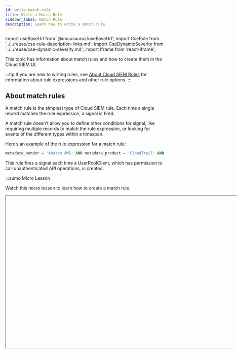 ```yaml
---
id: write-match-rule
title: Write a Match Rule
sidebar_label: Match Rule
description: Learn how to write a match rule.
---
```


import useBaseUrl from '@docusaurus/useBaseUrl';
import CseRule from '../../reuse/cse-rule-description-links.md';
import CseDynamicSeverity from '../../reuse/cse-dynamic-severity.md';
import Iframe from 'react-iframe'; 

This topic has information about match rules and how to create them in the Cloud SIEM UI.

:::tip
If you are new to writing rules, see [About Cloud SIEM Rules](/docs/cse/rules/about-cse-rules) for information about rule expressions and other rule options.
:::

## About match rules

A match rule is the simplest type of Cloud SIEM rule. Each time a single record matches the rule expression, a signal is fired. 

A match rule doesn’t allow you to define other conditions for signal, like requiring multiple records to match the rule expression, or looking for events of the different types within a timespan.

Here’s an example of the rule expression for a match rule:

```sql
metadata_vendor = 'Amazon AWS' AND metadata_product = 'CloudTrail' AND metadata_deviceEventId = 'AwsApiCall-CreateUserPoolClient'
```

This rule fires a signal each time a UserPoolClient, which has permission to call unauthenticated API operations, is created.

:::sumo Micro Lesson

Watch this micro lesson to learn how to create a match rule.

<Iframe url="https://fast.wistia.net/embed/iframe/3phxuh3pta?web_component=true&seo=true&videoFoam=false"
  width="854px"
  height="480px"
  title="Micro Lesson: Create a Cloud SIEM Match Rule Video"
  id="wistiaVideo"
  className="video-container"
  display="initial"
  position="relative"
  allow="autoplay; fullscreen"
  allowfullscreen
/>

:::

## Create a match rule

1. [**New UI**](/docs/get-started/sumo-logic-ui). In the main Sumo Logic, menu select **Cloud SIEM > Rules**. You can also click the **Go To...** menu at the top of the screen and select **Rules**.  <br/>[**Classic UI**](/docs/get-started/sumo-logic-ui-classic). In the top menu select **Content > Rules**. 
1. On the **Create a Rule** page, click **Create** in the **Match** card.
1. In the rules editor:
   1. **Name**. Enter a name for the rule.
   1. **Enabled**. By default, the rule will be enabled. It's good practice to use the slider to disable the rule so that it won’t be applied to incoming records until you’ve tested it. <br/><img src={useBaseUrl('img/cse/match.png')} alt="Match rule" style={{border: '1px solid gray'}} width="600"/>

### Configure "If Triggered" settings

1.  **When a Record matches the expression.** Enter a rule expression that the rule must match before generating a signal. 
1. Click **Test Rule Expression** to test it against existing records in Cloud SIEM. The **If Triggered** section expands, and Cloud SIEM searches for records that match the rule expression. If there are no matching records, you'll see a **There aren't any matches for the expression** message. If no matches were returned, try changing the time range.
1. Select **Add Tuning Expression** if you want to add a [rule tuning expression](/docs/cse/rules/rule-tuning-expressions) to the rule.
    :::note
    If you use **Test Rule Expression** on a rule that has one or more rule tuning expressions, you can test it without the tuning expressions, or with selected tuning expressions.
    :::

### Configure "Then Create a Signal" settings

1. Click **Show Advanced** if you want the rule to [override global signal suppression](/docs/cse/records-signals-entities-insights/about-signal-suppression/#override-global-signal-suppression).
1. **On Entity**. Select the entity field—for example, an IP address, MAC address, hostname, and so on—in the record that the resulting signal should be associated with. (In Cloud SIEM, an insight is a set of signals with the same entity field.) Select a value from the pull-down list. 
1. **using the name**. Define the name for signals fired by the rule. You can enter text, and include record fields from the custom token list. Including record field values in the signal name can make it more meaningful.
    :::note
    * When you're configuring a Threshold and Chain rule, you do not supply a signal name; a signal fired by those rule types has the same name as the rule that fired it.
    * For extracted fields, you can specify a token for an extracted field using the format `{{fields[<field_name>]}}`.
    :::
1. **with the summary**. Enter a brief summary describing what causes the rule to create a signal.
1. **with the description**. Define the description for the signal the same way you did the signal name, using text and record fields. The signal description should be a good indication of what the rule looks for.
   :::note
   <CseRule/>
   :::
1. **with a severity of**. Severity is an estimate of the criticality of the detected activity, from 1 (lowest) to 10 (highest). There are two ways to specify Severity:
   * **Constant**. Every signal that the rule fires will have the same severity,
   * **Dynamic**. Severity is based on the value of a field in the record.
1. **Configure constant severity**. Choose **Constant**, and select a severity level. Then, proceed to Step 8. <br/><img src={useBaseUrl('img/cse/constant-severity.png')} alt="Match rule dialog" style={{border: '1px solid gray'}} width="250"/>
1. **Configure dynamic severity**.
   1. Choose **Dynamic**.
   1. The severity area updates. 
   1. **severity of**. Use the pulldown to select a default severity value.
   1. **for the record field**. Use the down arrows to display a list of fields, and select one.  The dynamic severity will be based on the value of (or existence of) that field in the record that matched the rule expression.
      <CseDynamicSeverity/>
   1. The **Add More Mappings** option appears. <br/><img src={useBaseUrl('img/cse/add-more-mappings.png')} alt="Add More Mappings option" style={{border: '1px solid gray'}} width="300"/>
   1. Click **Add More Mappings**. (Optional) You can define additional mappings if desired. If you don’t, the severity value will be the value of the record field you selected above.
   1. The **if the value is** option appears.<br/><img src={useBaseUrl('img/cse/if-the-value-is.png')} alt="If the Value is Option.png" style={{border: '1px solid gray'}} width="300"/>
   1. Select one of the following options:
      * **greater than**. The record field’s value must be greater than the numeric value you supply. The match is not inclusive. For example "greater than “5" will match “5.1”, but not “5”.
      * **less than**. The record field’s value must be less than the numeric value you supply. The match is not inclusive. For example "less than 5" will match “4.9” but not “5”.
      * **between**. The record field’s value must be between the two numeric values you supply. The match is inclusive. For example, "Between 5 and 10" will match “5”, “7”, or “10”, but not “10.1”.
      * **equal to**. The record field’s value must exactly match the string or numeric value you supply. For example "equal to 4" will match "4" and “4.0” but not “4.01”.
      * **not in the record**. Will match when the attribute is found in the record. For example, if the selected field is `broirc_value`, and that field is not present in a record, the rule will match. If `broirc_value` exists but is null or empty, the rule will not match.
   1. You can define additional conditions, as desired. To define an additional condition, repeat the steps above, starting with **Add More Mappings**.
   :::note
   The conditions you define will be processed in the order you define them. Once a match occurs, processing stops–remaining conditions are ignored.
   :::
1. **with tags**. If desired, you can add metadata tags to your rule. Tags are useful for adding context to items like rules, insights, signals, entities. You can also search for and filter items by tag. Tags you set here will be automatically set on any signals created from this rule, and inherited by any insights generated from those signals.

## Save as prototype
If you are not sure that your rule is ready for prime time, you can save it as a prototype. A prototype rule generates signals, but those signals won't contribute to insights. (Signals generated by a prototype rule do not increment the rule's **On Entity** entity's Activity Score.) Running the rule as a prototype for a while allows you to determine whether the rule is too noisy and fires too many signals.

To make the rule a prototype, click the box next to **Save this rule as a prototype**. When you are satisfied with the rule's behavior you can uncheck the box.

 
